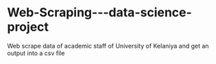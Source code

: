# Web-Scraping---data-science-project
Web scrape data of academic staff of University of Kelaniya and get an output into a csv file
